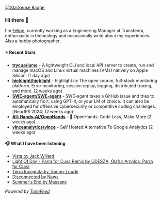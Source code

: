 <a href="https://starsense.app/developer-types" target="_blank"><img src="https://starsense.app/api/badge/?user=valtlfelipe" alt="StarSense Badge"></a>

### Hi there 👋

I'm [Felipe](https://felipevm.com), currently working as a Engineering Manager at Transfeera, enthusiastic in technology and occasionally write about my experiences. Also a hobby photographer.

#### ⭐ Recent Stars
- **[trycua/lume](https://github.com/trycua/lume)** - A lightweight CLI and local API server to create, run and manage macOS and Linux virtual machines (VMs) natively on Apple Silicon. (1 day ago)
- **[highlight/highlight](https://github.com/highlight/highlight)** - highlight.io: The open source, full-stack monitoring platform. Error monitoring, session replay, logging, distributed tracing, and more. (2 weeks ago)
- **[SWE-agent/SWE-agent](https://github.com/SWE-agent/SWE-agent)** - SWE-agent takes a GitHub issue and tries to automatically fix it, using GPT-4, or your LM of choice. It can also be employed for offensive cybersecurity or competitive coding challenges. [NeurIPS 2024]  (2 weeks ago)
- **[All-Hands-AI/OpenHands](https://github.com/All-Hands-AI/OpenHands)** - 🙌 OpenHands: Code Less, Make More (2 weeks ago)
- **[vinceanalytics/vince](https://github.com/vinceanalytics/vince)** - Self Hosted Alternative To Google Analytics (2 weeks ago)

#### 🎧 What I have been listening
- [Vista by Jack Willard](https://open.spotify.com/track/2NXdccGwej9QethnRpOT6s)
- [Light Of Day - Parra for Cuva Remix by ODESZA, Ólafur Arnalds, Parra for Cuva](https://open.spotify.com/track/6f8gNNCNSveUl4gxt7tzp0)
- [Terra Incognita by Tommy Loude](https://open.spotify.com/track/4yw3KfMyoQwlCr6ZEKT65p)
- [Disconnected by Naws](https://open.spotify.com/track/38eLdh3v9ABbWh05ndzVpF)
- [Summer&#39;s End by Massane](https://open.spotify.com/track/0ad22SFsPKkHtI22ghecQe)

_Powered by [TuneFeed](https://tunefeed.app?ref=github.com)_


